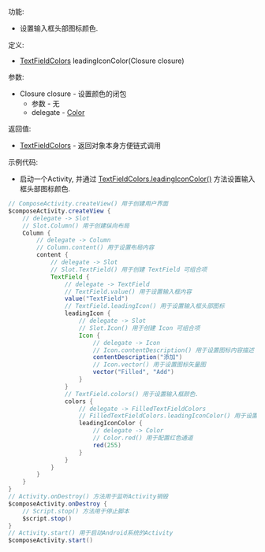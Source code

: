 功能:

+ 设置输入框头部图标颜色.

定义:

+ [TextFieldColors](/API/UI/Compose/Theme/Color/TextFieldColors/README.md) leadingIconColor(Closure closure)

参数:

+ Closure closure - 设置颜色的闭包
    + 参数 - 无
    + delegate - [Color](/API/UI/Compose/Theme/Color/Color/README.md)

返回值:

+ [TextFieldColors](/API/UI/Compose/Theme/Color/TextFieldColors/README.md) - 返回对象本身方便链式调用

示例代码:

+ 启动一个Activity,
  并通过 [TextFieldColors.leadingIconColor()](/API/UI/Compose/Theme/Color/TextFieldColors/README.md?id=leadingIconColor)
  方法设置输入框头部图标颜色.

```groovy
// ComposeActivity.createView() 用于创建用户界面
$composeActivity.createView {
    // delegate -> Slot
    // Slot.Column() 用于创建纵向布局
    Column {
        // delegate -> Column
        // Column.content() 用于设置布局内容
        content {
            // delegate -> Slot
            // Slot.TextField() 用于创建 TextField 可组合项
            TextField {
                // delegate -> TextField
                // TextField.value() 用于设置输入框内容
                value("TextField")
                // TextField.leadingIcon() 用于设置输入框头部图标
                leadingIcon {
                    // delegate -> Slot
                    // Slot.Icon() 用于创建 Icon 可组合项
                    Icon {
                        // delegate -> Icon
                        // Icon.contentDescription() 用于设置图标内容描述
                        contentDescription("添加")
                        // Icon.vector() 用于设置图标矢量图
                        vector("Filled", "Add")
                    }
                }
                // TextField.colors() 用于设置输入框颜色.
                colors {
                    // delegate -> FilledTextFieldColors
                    // FilledTextFieldColors.leadingIconColor() 用于设置输入框头部图标颜色
                    leadingIconColor {
                        // delegate -> Color
                        // Color.red() 用于配置红色通道
                        red(255)
                    }
                }
            }
        }
    }
}
// Activity.onDestroy() 方法用于监听Activity销毁
$composeActivity.onDestroy {
    // Script.stop() 方法用于停止脚本
    $script.stop()
}
// Activity.start() 用于启动Android系统的Activity
$composeActivity.start()
```